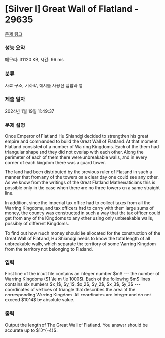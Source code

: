 # [Silver I] Great Wall of Flatland - 29635 

[문제 링크](https://www.acmicpc.net/problem/29635) 

### 성능 요약

메모리: 31120 KB, 시간: 96 ms

### 분류

자료 구조, 기하학, 해시를 사용한 집합과 맵

### 제출 일자

2024년 1월 19일 11:49:37

### 문제 설명

<p>Once Emperor of Flatland Hu Shiandgi decided to strengthen his great empire and commanded to build the Great Wall of Flatland. At that moment Flatland consisted of a number of Warring Kingdoms. Each of the them had triangular shape and they did not overlap with each other. Along the perimeter of each of them there were unbreakable walls, and in every corner of each kingdom there was a guard tower.</p>

<p>The land had been distributed by the previous ruler of Flatland in such a manner that from any of the towers on a clear day one could see any other. As we know from the writings of the Great Flatland Mathematicians this is possible only in the case when there are no three towers on a same straight line.</p>

<p>In addition, since the imperial tax office had to collect taxes from all the Warring Kingdoms, and tax officers had to carry with them large sums of money, the country was constructed in such a way that the tax officer could get from any of the Kingdoms to any other using only unbreakable walls, possibly of different Kingdoms.</p>

<p>To find out how much money should be allocated for the construction of the Great Wall of Flatland, Hu Shiandgi needs to know the total length of all unbreakable walls, which separate the territory of some Warring Kingdom from the territory not belonging to Flatland.</p>

### 입력 

 <p>First line of the input file contains an integer number $m$ --- the number of Warring Kingdoms ($1 \le m \le 1000$). Each of the following $m$ lines contains six numbers $x_1$, $y_1$, $x_2$, $y_2$, $x_3$, $y_3$ --- coordinates of vertices of triangle that describes the area of the corresponding Warring Kingdom. All coordinates are integer and do not exceed $10^4$ by absolute value.</p>

### 출력 

 <p>Output the length of The Great Wall of Flatland. You answer should be accurate up to $10^{-4}$.</p>

